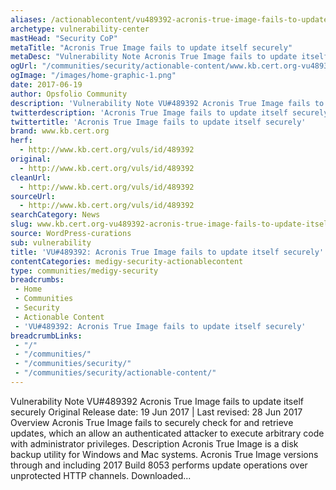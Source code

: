 ```yaml
---
aliases: /actionablecontent/vu489392-acronis-true-image-fails-to-update-itself-securely
archetype: vulnerability-center
mastHead: "Security CoP"
metaTitle: "Acronis True Image fails to update itself securely"
metaDesc: "Vulnerability Note Acronis True Image fails to update itself securely Original Release date: 19 Jun 2017 | Last revised: 28 Jun 2017 Overview Acronis True Image fails to securely check for and retrieve updates, which an allow an authenticated attacker to execute arbitrary code with administrator privileges. Description Acronis" 
ogUrl: "/communities/security/actionable-content/www.kb.cert.org-vu489392-acronis-true-image-fails-to-update-itself-securely/"
ogImage: "/images/home-graphic-1.png"
date: 2017-06-19
author: Opsfolio Community
description: 'Vulnerability Note VU#489392 Acronis True Image fails to update itself securely Original Release date: 19 Jun 2017 | Last revised: 28 Jun 2017 Overview Acronis True Image fails to securely check for and retrieve updates, which an allow an authenticated attacker to execute arbitrary code with administrator privileges. Description Acronis&hellip;'
twitterdescription: 'Acronis True Image fails to update itself securely'
twittertitle: 'Acronis True Image fails to update itself securely'
brand: www.kb.cert.org
herf:
  - http://www.kb.cert.org/vuls/id/489392
original:
  - http://www.kb.cert.org/vuls/id/489392
cleanUrl:
  - http://www.kb.cert.org/vuls/id/489392
sourceUrl:
  - http://www.kb.cert.org/vuls/id/489392
searchCategory: News
slug: www.kb.cert.org-vu489392-acronis-true-image-fails-to-update-itself-securely
source: WordPress-curations
sub: vulnerability
title: 'VU#489392: Acronis True Image fails to update itself securely'
contentCategories: medigy-security-actionablecontent
type: communities/medigy-security
breadcrumbs:
 - Home
 - Communities
 - Security
 - Actionable Content
 - 'VU#489392: Acronis True Image fails to update itself securely'
breadcrumbLinks:
 - "/"
 - "/communities/"
 - "/communities/security/"
 - "/communities/security/actionable-content/"
---
```

Vulnerability Note VU#489392 Acronis True Image fails to update itself securely Original Release date: 19 Jun 2017 | Last revised: 28 Jun 2017 Overview Acronis True Image fails to securely check for and retrieve updates, which an allow an authenticated attacker to execute arbitrary code with administrator privileges. Description Acronis True Image is a disk backup utility for Windows and Mac systems. Acronis True Image versions through and including 2017 Build 8053 performs update operations over unprotected HTTP channels. Downloaded...